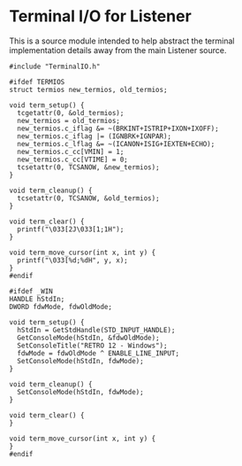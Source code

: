 # Terminal I/O for Listener

This is a source module intended to help abstract the terminal implementation details away from the main Listener source.

````
#include "TerminalIO.h"
````


````
#ifdef TERMIOS
struct termios new_termios, old_termios;

void term_setup() {
  tcgetattr(0, &old_termios);
  new_termios = old_termios;
  new_termios.c_iflag &= ~(BRKINT+ISTRIP+IXON+IXOFF);
  new_termios.c_iflag |= (IGNBRK+IGNPAR);
  new_termios.c_lflag &= ~(ICANON+ISIG+IEXTEN+ECHO);
  new_termios.c_cc[VMIN] = 1;
  new_termios.c_cc[VTIME] = 0;
  tcsetattr(0, TCSANOW, &new_termios);
}

void term_cleanup() {
  tcsetattr(0, TCSANOW, &old_termios);
}

void term_clear() {
  printf("\033[2J\033[1;1H");
}

void term_move_cursor(int x, int y) {
  printf("\033[%d;%dH", y, x);
}
#endif
````

````
#ifdef _WIN
HANDLE hStdIn;
DWORD fdwMode, fdwOldMode;

void term_setup() {
  hStdIn = GetStdHandle(STD_INPUT_HANDLE);
  GetConsoleMode(hStdIn, &fdwOldMode);
  SetConsoleTitle("RETRO 12 - Windows");
  fdwMode = fdwOldMode ^ ENABLE_LINE_INPUT;
  SetConsoleMode(hStdIn, fdwMode);
}

void term_cleanup() {
  SetConsoleMode(hStdIn, fdwMode);
}

void term_clear() {
}

void term_move_cursor(int x, int y) {
}
#endif
````
